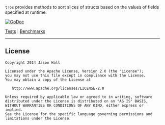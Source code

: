 `tros` provides methods to sort slices of structs based on the values of fields specified at runtime.

[![GoDoc](https://godoc.org/github.com/ImJasonH/tros?status.svg)](https://godoc.org/github.com/ImJasonH/tros)

[Tests](https://github.com/ImJasonH/tros/blob/master/tros_test.go) | [Benchmarks](https://github.com/ImJasonH/tros/blob/master/benchmark_test.go)


----------

License
-----

    Copyright 2014 Jason Hall

    Licensed under the Apache License, Version 2.0 (the "License");
    you may not use this file except in compliance with the License.
    You may obtain a copy of the License at

       http://www.apache.org/licenses/LICENSE-2.0

    Unless required by applicable law or agreed to in writing, software
    distributed under the License is distributed on an "AS IS" BASIS,
    WITHOUT WARRANTIES OR CONDITIONS OF ANY KIND, either express or implied.
    See the License for the specific language governing permissions and
    limitations under the License.

